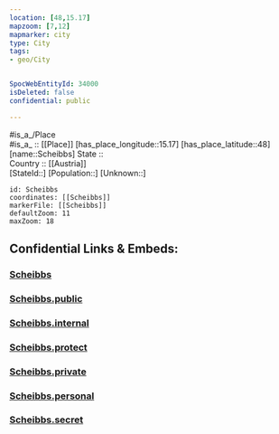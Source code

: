 ```yaml
---
location: [48,15.17] 
mapzoom: [7,12] 
mapmarker: city 
type: City
tags:
- geo/City


SpocWebEntityId: 34000
isDeleted: false
confidential: public

---
```

#is_a_/Place  
#is_a_ :: [[Place]] 
[has_place_longitude::15.17] 
[has_place_latitude::48] 
[name::Scheibbs] 
State ::  
Country :: [[Austria]]  
[StateId::] 
[Population::] 
[Unknown::] 


```leaflet
id: Scheibbs
coordinates: [[Scheibbs]] 
markerFile: [[Scheibbs]] 
defaultZoom: 11 
maxZoom: 18
```


## Confidential Links & Embeds: 

### [Scheibbs](/_Standards/Earth/Continent/Europe/Europe~Central/Austria/Austrias_States/Niederösterreich/City/Scheibbs.md) 

### [Scheibbs.public](/_public/Earth/Continent/Europe/Europe~Central/Austria/Austrias_States/Niederösterreich/City/Scheibbs.public.md) 

### [Scheibbs.internal](/_internal/Earth/Continent/Europe/Europe~Central/Austria/Austrias_States/Niederösterreich/City/Scheibbs.internal.md) 

### [Scheibbs.protect](/_protect/Earth/Continent/Europe/Europe~Central/Austria/Austrias_States/Niederösterreich/City/Scheibbs.protect.md) 

### [Scheibbs.private](/_private/Earth/Continent/Europe/Europe~Central/Austria/Austrias_States/Niederösterreich/City/Scheibbs.private.md) 

### [Scheibbs.personal](/_personal/Earth/Continent/Europe/Europe~Central/Austria/Austrias_States/Niederösterreich/City/Scheibbs.personal.md) 

### [Scheibbs.secret](/_secret/Earth/Continent/Europe/Europe~Central/Austria/Austrias_States/Niederösterreich/City/Scheibbs.secret.md)

